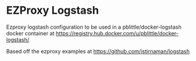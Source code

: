 EZProxy Logstash
========

Ezproxy logstash configuration to be used in a pblittle/docker-logstash docker container at https://registry.hub.docker.com/u/pblittle/docker-logstash/

Based off the ezproxy examples at https://github.com/jstirnaman/logstash